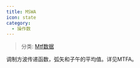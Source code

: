 ```yaml
---
title: MSWA
icon: state
category:
  - 操作数
---
```


> 分类: [Mtf数据](/hb/operands/131/883/  "Zemax 操作数 Mtf数据")

调制方波传递函数，弧矢和子午的平均值。详见MTFA。